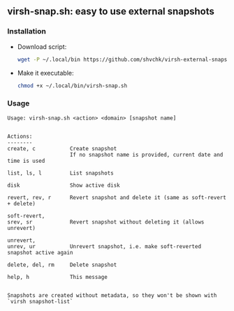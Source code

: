## virsh-snap.sh: easy to use external snapshots

### Installation

- Download script:
  ```sh
  wget -P ~/.local/bin https://github.com/shvchk/virsh-external-snapshots/raw/main/virsh-snap.sh
  ```
- Make it executable:
  ```sh
  chmod +x ~/.local/bin/virsh-snap.sh
  ```


### Usage

```
Usage: virsh-snap.sh <action> <domain> [snapshot name]


Actions:
--------
create, c           Create snapshot
                    If no snapshot name is provided, current date and time is used

list, ls, l         List snapshots

disk                Show active disk

revert, rev, r      Revert snapshot and delete it (same as soft-revert + delete)

soft-revert,
srev, sr            Revert snapshot without deleting it (allows unrevert)

unrevert,
unrev, ur           Unrevert snapshot, i.e. make soft-reverted snapshot active again

delete, del, rm     Delete snapshot

help, h             This message


Snapshots are created without metadata, so they won't be shown with `virsh snapshot-list`
```
